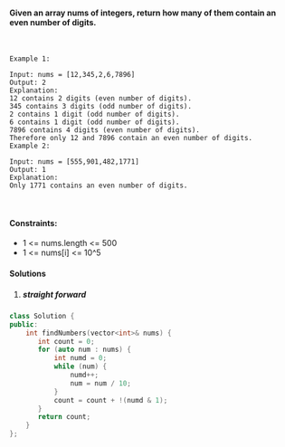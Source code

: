#### Given an array nums of integers, return how many of them contain an even number of digits.
 

```
Example 1:

Input: nums = [12,345,2,6,7896]
Output: 2
Explanation: 
12 contains 2 digits (even number of digits). 
345 contains 3 digits (odd number of digits). 
2 contains 1 digit (odd number of digits). 
6 contains 1 digit (odd number of digits). 
7896 contains 4 digits (even number of digits). 
Therefore only 12 and 7896 contain an even number of digits.
Example 2:

Input: nums = [555,901,482,1771]
Output: 1 
Explanation: 
Only 1771 contains an even number of digits.
```
 

#### Constraints:

- 1 <= nums.length <= 500
- 1 <= nums[i] <= 10^5

#### Solutions

1. ##### straight forward

```c++
class Solution {
public:
    int findNumbers(vector<int>& nums) {
       int count = 0;
       for (auto num : nums) {
           int numd = 0;
           while (num) {
               numd++;
               num = num / 10;
           }
           count = count + !(numd & 1);
       }
       return count;
    }
};
```